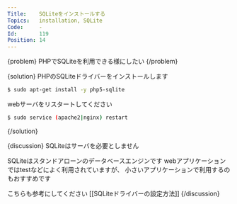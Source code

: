 ```yaml
---
Title:    SQLiteをインストールする
Topics:   installation, SQLite
Code:     -
Id:       119
Position: 14
---
```


{problem}
PHPでSQLiteを利用できる様にしたい
{/problem}

{solution}
PHPのSQLiteドライバーをインストールします

```bash
$ sudo apt-get install -y php5-sqlite
```

webサーバをリスタートしてください

```bash
$ sudo service (apache2|nginx) restart
```
{/solution}

{discussion}
SQLiteはサーバを必要としません

SQLiteはスタンドアローンのデータベースエンジンです
webアプリケーションではtestなどによく利用されていますが、
小さいアプリケーションで利用するのもおすすめです

こちらも参考にしてください [[SQLiteドライバーの設定方法]]
{/discussion}
